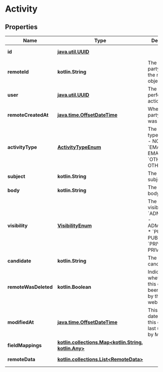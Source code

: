 
# Activity

## Properties
Name | Type | Description | Notes
------------ | ------------- | ------------- | -------------
**id** | [**java.util.UUID**](java.util.UUID.md) |  |  [optional] [readonly]
**remoteId** | **kotlin.String** | The third-party API ID of the matching object. |  [optional]
**user** | [**java.util.UUID**](java.util.UUID.md) | The user that performed the action. |  [optional]
**remoteCreatedAt** | [**java.time.OffsetDateTime**](java.time.OffsetDateTime.md) | When the third party&#39;s activity was created. |  [optional]
**activityType** | [**ActivityTypeEnum**](ActivityTypeEnum.md) | The activity&#39;s type.  * &#x60;NOTE&#x60; - NOTE * &#x60;EMAIL&#x60; - EMAIL * &#x60;OTHER&#x60; - OTHER |  [optional]
**subject** | **kotlin.String** | The activity&#39;s subject. |  [optional]
**body** | **kotlin.String** | The activity&#39;s body. |  [optional]
**visibility** | [**VisibilityEnum**](VisibilityEnum.md) | The activity&#39;s visibility.  * &#x60;ADMIN_ONLY&#x60; - ADMIN_ONLY * &#x60;PUBLIC&#x60; - PUBLIC * &#x60;PRIVATE&#x60; - PRIVATE |  [optional]
**candidate** | **kotlin.String** | The activity’s candidate. |  [optional]
**remoteWasDeleted** | **kotlin.Boolean** | Indicates whether or not this object has been deleted by third party webhooks. |  [optional] [readonly]
**modifiedAt** | [**java.time.OffsetDateTime**](java.time.OffsetDateTime.md) | This is the datetime that this object was last updated by Merge |  [optional] [readonly]
**fieldMappings** | [**kotlin.collections.Map&lt;kotlin.String, kotlin.Any&gt;**](kotlin.Any.md) |  |  [optional] [readonly]
**remoteData** | [**kotlin.collections.List&lt;RemoteData&gt;**](RemoteData.md) |  |  [optional] [readonly]



